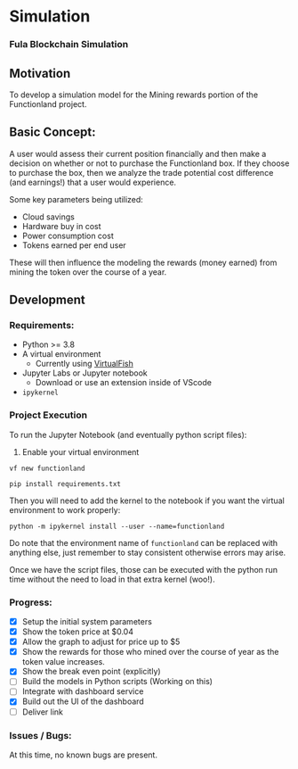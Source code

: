 # Simulation

### Fula Blockchain Simulation

## Motivation

To develop a simulation model for the Mining rewards portion of the Functionland
project.

## Basic Concept:

A user would assess their current position financially and then make a decision
on whether or not to purchase the Functionland box. If they choose to purchase the
box, then we analyze the trade potential cost difference (and earnings!) that a user
would experience.

Some key parameters being utilized:

- Cloud savings
- Hardware buy in cost
- Power consumption cost
- Tokens earned per end user

These will then influence the modeling the rewards (money earned) from
mining the token over the course of a year.

## Development

### Requirements:

- Python >= 3.8
- A virtual environment
  - Currently using [VirtualFish](https://virtualfish.readthedocs.io/en/latest/install.html)
- Jupyter Labs or Jupyter notebook
  - Download or use an extension inside of VScode
- `ipykernel`

### Project Execution

To run the Jupyter Notebook (and eventually python script files):

1. Enable your virtual environment

```
vf new functionland

pip install requirements.txt

```

Then you will need to add the kernel to the notebook if you want the virtual environment
to work properly:

```
python -m ipykernel install --user --name=functionland
```

Do note that the environment name of `functionland` can be replaced with anything else,
just remember to stay consistent otherwise errors may arise.

Once we have the script files, those can be executed with the python run time without
the need to load in that extra kernel (woo!).

### Progress:

- [x] Setup the initial system parameters
- [x] Show the token price at $0.04
- [x] Allow the graph to adjust for price up to $5
- [x] Show the rewards for those who mined over the course of year as the token value increases.
- [x] Show the break even point (explicitly)
- [ ] Build the models in Python scripts (Working on this)
- [ ] Integrate with dashboard service
- [x] Build out the UI of the dashboard
- [ ] Deliver link

### Issues / Bugs:

At this time, no known bugs are present.
